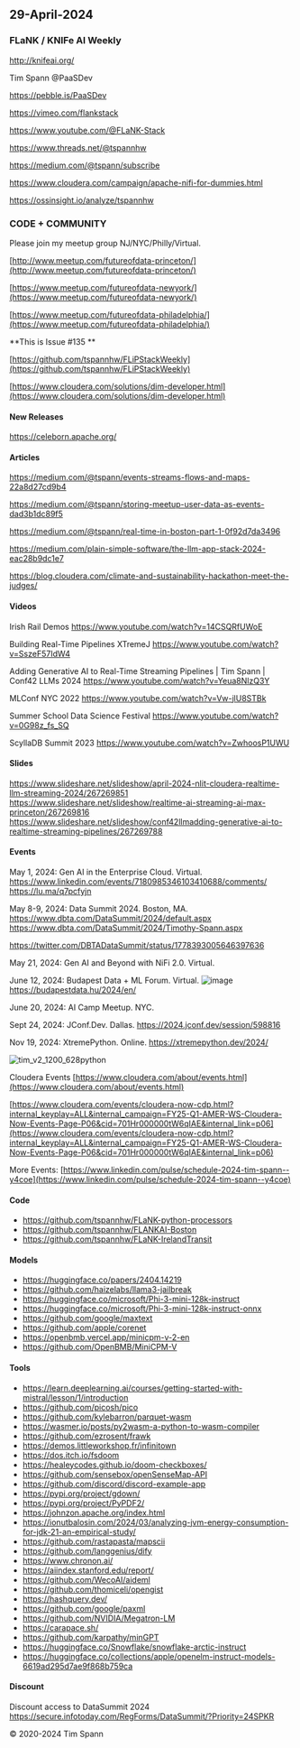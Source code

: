 ## 29-April-2024



### FLaNK / KNIFe AI Weekly

http://knifeai.org/

Tim Spann @PaaSDev

https://pebble.is/PaaSDev

https://vimeo.com/flankstack

https://www.youtube.com/@FLaNK-Stack

https://www.threads.net/@tspannhw

https://medium.com/@tspann/subscribe

https://www.cloudera.com/campaign/apache-nifi-for-dummies.html

https://ossinsight.io/analyze/tspannhw


### CODE + COMMUNITY

Please join my meetup group NJ/NYC/Philly/Virtual. 

[http://www.meetup.com/futureofdata-princeton/](http://www.meetup.com/futureofdata-princeton/)

[https://www.meetup.com/futureofdata-newyork/](https://www.meetup.com/futureofdata-newyork/)

[https://www.meetup.com/futureofdata-philadelphia/](https://www.meetup.com/futureofdata-philadelphia/)



**This is Issue #135 **

[https://github.com/tspannhw/FLiPStackWeekly](https://github.com/tspannhw/FLiPStackWeekly)

[https://www.cloudera.com/solutions/dim-developer.html](https://www.cloudera.com/solutions/dim-developer.html)


#### New Releases

 https://celeborn.apache.org/


#### Articles

https://medium.com/@tspann/events-streams-flows-and-maps-22a8d27cd9b4

https://medium.com/@tspann/storing-meetup-user-data-as-events-dad3b1dc89f5

https://medium.com/@tspann/real-time-in-boston-part-1-0f92d7da3496

https://medium.com/plain-simple-software/the-llm-app-stack-2024-eac28b9dc1e7

https://blog.cloudera.com/climate-and-sustainability-hackathon-meet-the-judges/


#### Videos

Irish Rail Demos
https://www.youtube.com/watch?v=14CSQRfUWoE

Building Real-Time Pipelines
XTremeJ
https://www.youtube.com/watch?v=SszeF57IdW4

Adding Generative AI to Real-Time Streaming Pipelines | Tim Spann | Conf42 LLMs 2024
https://www.youtube.com/watch?v=Yeua8NlzQ3Y

MLConf NYC 2022
https://www.youtube.com/watch?v=Vw-jlU8STBk

Summer School Data Science Festival
https://www.youtube.com/watch?v=0G98z_fs_SQ

ScyllaDB Summit 2023
https://www.youtube.com/watch?v=ZwhoosP1UWU

#### Slides

https://www.slideshare.net/slideshow/april-2024-nlit-cloudera-realtime-llm-streaming-2024/267269851
https://www.slideshare.net/slideshow/realtime-ai-streaming-ai-max-princeton/267269816
https://www.slideshare.net/slideshow/conf42llmadding-generative-ai-to-realtime-streaming-pipelines/267269788


#### Events


May 1, 2024:  Gen AI in the Enterprise Cloud.  Virtual.
https://www.linkedin.com/events/7180985346103410688/comments/
https://lu.ma/q7pcfyjn

May 8-9, 2024: Data Summit 2024. Boston, MA.
https://www.dbta.com/DataSummit/2024/default.aspx
https://www.dbta.com/DataSummit/2024/Timothy-Spann.aspx

https://twitter.com/DBTADataSummit/status/1778393005646397636

May 21, 2024:  Gen AI and Beyond with NiFi 2.0.  Virtual.

June 12, 2024: Budapest Data + ML Forum. Virtual.
![image](https://github.com/tspannhw/FLiPStackWeekly/assets/18673814/f7c24719-5ab8-4b4f-87c5-26802234e3f0)
https://budapestdata.hu/2024/en/

June 20, 2024:  AI Camp Meetup.   NYC.

Sept 24, 2024:  JConf.Dev. Dallas.
https://2024.jconf.dev/session/598816

Nov 19, 2024: XtremePython. Online.
https://xtremepython.dev/2024/

![tim_v2_1200_628python](https://github.com/tspannhw/FLiPStackWeekly/assets/18673814/b41db3c7-d42c-42e1-924c-eff39cbdbab0)

Cloudera Events
[https://www.cloudera.com/about/events.html](https://www.cloudera.com/about/events.html)

[https://www.cloudera.com/events/cloudera-now-cdp.html?internal_keyplay=ALL&internal_campaign=FY25-Q1-AMER-WS-Cloudera-Now-Events-Page-P06&cid=701Hr000000tW6qIAE&internal_link=p06](https://www.cloudera.com/events/cloudera-now-cdp.html?internal_keyplay=ALL&internal_campaign=FY25-Q1-AMER-WS-Cloudera-Now-Events-Page-P06&cid=701Hr000000tW6qIAE&internal_link=p06)

More Events:
[https://www.linkedin.com/pulse/schedule-2024-tim-spann--y4coe](https://www.linkedin.com/pulse/schedule-2024-tim-spann--y4coe)


#### Code

* https://github.com/tspannhw/FLaNK-python-processors
* https://github.com/tspannhw/FLANKAI-Boston
* https://github.com/tspannhw/FLaNK-IrelandTransit

#### Models

* https://huggingface.co/papers/2404.14219
* https://github.com/haizelabs/llama3-jailbreak
* https://huggingface.co/microsoft/Phi-3-mini-128k-instruct
* https://huggingface.co/microsoft/Phi-3-mini-128k-instruct-onnx
* https://github.com/google/maxtext
* https://github.com/apple/corenet
* https://openbmb.vercel.app/minicpm-v-2-en
* https://github.com/OpenBMB/MiniCPM-V

#### Tools

* https://learn.deeplearning.ai/courses/getting-started-with-mistral/lesson/1/introduction
* https://github.com/picosh/pico
* https://github.com/kylebarron/parquet-wasm
* https://wasmer.io/posts/py2wasm-a-python-to-wasm-compiler
* https://github.com/ezrosent/frawk
* https://demos.littleworkshop.fr/infinitown
* https://dos.itch.io/fsdoom
* https://healeycodes.github.io/doom-checkboxes/
* https://github.com/sensebox/openSenseMap-API
* https://github.com/discord/discord-example-app
* https://pypi.org/project/gdown/
* https://pypi.org/project/PyPDF2/
* https://johnzon.apache.org/index.html
* https://ionutbalosin.com/2024/03/analyzing-jvm-energy-consumption-for-jdk-21-an-empirical-study/
* https://github.com/rastapasta/mapscii
* https://github.com/langgenius/dify
* https://www.chronon.ai/
* https://aiindex.stanford.edu/report/
* https://github.com/WecoAI/aideml
* https://github.com/thomiceli/opengist
* https://hashquery.dev/
* https://github.com/google/paxml
* https://github.com/NVIDIA/Megatron-LM
* https://carapace.sh/
* https://github.com/karpathy/minGPT
* https://huggingface.co/Snowflake/snowflake-arctic-instruct
* https://huggingface.co/collections/apple/openelm-instruct-models-6619ad295d7ae9f868b759ca


#### Discount

Discount access to DataSummit 2024
https://secure.infotoday.com/RegForms/DataSummit/?Priority=24SPKR


&copy; 2020-2024 Tim Spann

